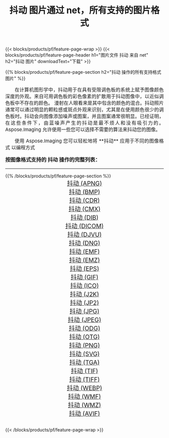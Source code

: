 ﻿---
title: 抖动 图片通过 net，所有支持的图片格式 
weight: 3920
url: /zh-hans/net/dither/ 
lang: zh-hans
langdirlevel: 2
locales: zh-hans,ja,it,ru,de,es,fr,nl,id,lt,pl,pt,vi,tr,ko,zh-hant,ar,hi,th,sv,cs,uk,he
description: 使用 Aspose.Imaging 你可以轻松地通过 net 获取 抖动 图像
---

{{< blocks/products/pf/feature-page-wrap >}}
{{< blocks/products/pf/feature-page-header h1="图片文件 抖动 来自 net" h2="抖动 图片" downloadText="下载" >}}


{{% blocks/products/pf/feature-page-section  h2="抖动 操作的所有支持格式图片" %}}
<p align="justify" style="text-indent:2em;font-size:15px;">
在计算机图形学中，抖动用于在具有受限调色板的系统上赋予图像颜色深度的外观。来自可用调色板的彩色像素的扩散用于抖动图像中，以近似调色板中不存在的颜色。 漫射在人眼看来是其中包含的颜色的混合。抖动照片通常可以通过明显的颗粒感或斑点外观来识别，尤其是在使用颜色很少的调色板时。抖动会向图像添加噪声或图案，并且图案通常很明显。已经证明，在这些条件下，由蓝噪声产生的抖动是最不烦人和没有吸引力的。 Aspose.Imaging 允许使用一些您可以选择不需要的算法来抖动您的图像。
</p>
<p align="justify" style="text-indent:2em;font-size:15px;">
使用 Aspose.Imaging 您可以轻松地将 **抖动** 应用于不同的图像格式 以编程方式
</p>
<h3 style="margin-top:16px;">
按图像格式支持的 抖动 操作的完整列表：
</h3>
<hr/>
{{% /blocks/products/pf/feature-page-section %}}
<div class="container-fluid productfamilypage bg-gray">
    <div class="convertypes bg-gray agp-content section">
        <div class="container">
		<div class="row other-converters" style="gap: 10px;font-size: 19px;text-align:center;">
		    <div class='col-md-3 other-converter remove-lp remove-rp'><a href="/imaging/zh-hans/net/dither/apng/" style="padding:15px;">抖动 (APNG)</a></div><div class='col-md-3 other-converter remove-lp remove-rp'><a href="/imaging/zh-hans/net/dither/bmp/" style="padding:15px;">抖动 (BMP)</a></div><div class='col-md-3 other-converter remove-lp remove-rp'><a href="/imaging/zh-hans/net/dither/cdr/" style="padding:15px;">抖动 (CDR)</a></div><div class='col-md-3 other-converter remove-lp remove-rp'><a href="/imaging/zh-hans/net/dither/cmx/" style="padding:15px;">抖动 (CMX)</a></div><div class='col-md-3 other-converter remove-lp remove-rp'><a href="/imaging/zh-hans/net/dither/dib/" style="padding:15px;">抖动 (DIB)</a></div><div class='col-md-3 other-converter remove-lp remove-rp'><a href="/imaging/zh-hans/net/dither/dicom/" style="padding:15px;">抖动 (DICOM)</a></div><div class='col-md-3 other-converter remove-lp remove-rp'><a href="/imaging/zh-hans/net/dither/djvu/" style="padding:15px;">抖动 (DJVU)</a></div><div class='col-md-3 other-converter remove-lp remove-rp'><a href="/imaging/zh-hans/net/dither/dng/" style="padding:15px;">抖动 (DNG)</a></div><div class='col-md-3 other-converter remove-lp remove-rp'><a href="/imaging/zh-hans/net/dither/emf/" style="padding:15px;">抖动 (EMF)</a></div><div class='col-md-3 other-converter remove-lp remove-rp'><a href="/imaging/zh-hans/net/dither/emz/" style="padding:15px;">抖动 (EMZ)</a></div><div class='col-md-3 other-converter remove-lp remove-rp'><a href="/imaging/zh-hans/net/dither/eps/" style="padding:15px;">抖动 (EPS)</a></div><div class='col-md-3 other-converter remove-lp remove-rp'><a href="/imaging/zh-hans/net/dither/gif/" style="padding:15px;">抖动 (GIF)</a></div><div class='col-md-3 other-converter remove-lp remove-rp'><a href="/imaging/zh-hans/net/dither/ico/" style="padding:15px;">抖动 (ICO)</a></div><div class='col-md-3 other-converter remove-lp remove-rp'><a href="/imaging/zh-hans/net/dither/j2k/" style="padding:15px;">抖动 (J2K)</a></div><div class='col-md-3 other-converter remove-lp remove-rp'><a href="/imaging/zh-hans/net/dither/jp2/" style="padding:15px;">抖动 (JP2)</a></div><div class='col-md-3 other-converter remove-lp remove-rp'><a href="/imaging/zh-hans/net/dither/jpg/" style="padding:15px;">抖动 (JPG)</a></div><div class='col-md-3 other-converter remove-lp remove-rp'><a href="/imaging/zh-hans/net/dither/jpeg/" style="padding:15px;">抖动 (JPEG)</a></div><div class='col-md-3 other-converter remove-lp remove-rp'><a href="/imaging/zh-hans/net/dither/odg/" style="padding:15px;">抖动 (ODG)</a></div><div class='col-md-3 other-converter remove-lp remove-rp'><a href="/imaging/zh-hans/net/dither/otg/" style="padding:15px;">抖动 (OTG)</a></div><div class='col-md-3 other-converter remove-lp remove-rp'><a href="/imaging/zh-hans/net/dither/png/" style="padding:15px;">抖动 (PNG)</a></div><div class='col-md-3 other-converter remove-lp remove-rp'><a href="/imaging/zh-hans/net/dither/svg/" style="padding:15px;">抖动 (SVG)</a></div><div class='col-md-3 other-converter remove-lp remove-rp'><a href="/imaging/zh-hans/net/dither/tga/" style="padding:15px;">抖动 (TGA)</a></div><div class='col-md-3 other-converter remove-lp remove-rp'><a href="/imaging/zh-hans/net/dither/tif/" style="padding:15px;">抖动 (TIF)</a></div><div class='col-md-3 other-converter remove-lp remove-rp'><a href="/imaging/zh-hans/net/dither/tiff/" style="padding:15px;">抖动 (TIFF)</a></div><div class='col-md-3 other-converter remove-lp remove-rp'><a href="/imaging/zh-hans/net/dither/webp/" style="padding:15px;">抖动 (WEBP)</a></div><div class='col-md-3 other-converter remove-lp remove-rp'><a href="/imaging/zh-hans/net/dither/wmf/" style="padding:15px;">抖动 (WMF)</a></div><div class='col-md-3 other-converter remove-lp remove-rp'><a href="/imaging/zh-hans/net/dither/wmz/" style="padding:15px;">抖动 (WMZ)</a></div><div class='col-md-3 other-converter remove-lp remove-rp'><a href="/imaging/zh-hans/net/dither/avif/" style="padding:15px;">抖动 (AVIF)</a></div>
                </div>
        </div>
    </div>
</div>
<br/>

{{< /blocks/products/pf/feature-page-wrap >}}
